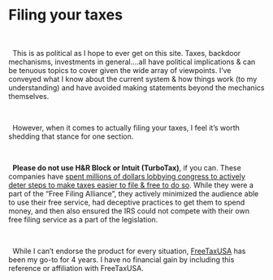 # Filing your taxes  

&nbsp;

  This is as political as I hope to ever get on this site. Taxes, backdoor mechanisms, investments in general….all have political implications & can be tenuous topics to cover given the wide array of viewpoints. I’ve conveyed what I know about the current system & how things work (to my understanding) and have avoided making statements beyond the mechanics themselves.  

&nbsp;  

  However, when it comes to actually filing your taxes, I feel it’s worth shedding that stance for one section.

&nbsp;  

  **Please do not use H&R Block or Intuit (TurboTax)**, if you can. These companies have [spent millions of dollars lobbying congress to actively deter steps to make taxes easier to file & free to do so](https://www.propublica.org/series/the-turbotax-trap). While they were a part of the “Free Filing Alliance”, they actively minimized the audience able to use their free service, had deceptive practices to get them to spend money, and then also ensured the IRS could not compete with their own free filing service as a part of the legislation.  

&nbsp;  

  While I can’t endorse the product for every situation, [FreeTaxUSA](https://freetaxusa.com/) has been my go-to for 4 years. I have no financial gain by including this reference or affiliation with FreeTaxUSA.
